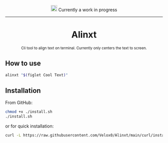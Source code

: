 <div align="center">
<img height="20" src="https://img.icons8.com/dusk/64/wrench.png" alt="wrench"/>
Currently a work in progress

<hr>

<h1>Alinxt</h1>
<small>Cli tool to align text on terminal. Currently only centers the text to screen.</small>
</div>

## How to use

```bash
alinxt "$(figlet Cool Text)"
```

## Installation

From GitHub:

```bash
chmod +x ./install.sh
./install.sh
```

or for quick installation:

```bash
curl -L https://raw.githubusercontent.com/Velox0/Alinxt/main/curl/install.sh | bash
```